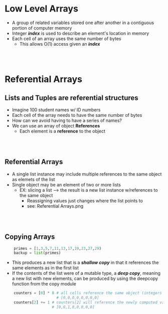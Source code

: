 # Low Level Arrays

* A group of related variables stored one after another in a contiguous portion of computer memory
* Integer ***index*** is used to describe an element's location in memory
* Each cell of an array uses the same number of bytes
    * This allows O(1) access given an ***index***

</br>
</br>

# Referential Arrays
## Lists and Tuples are referential structures
* Imagine 100 student names w/ ID numbers
* Each cell of the array needs to have the same number of bytes
* How can we avoid having to have a series of names?
* We can use an array of object **References**
    * Each element is a **reference** to the object

</br>
</br>

## Referential Arrays 
* A single list instance may include multiple references to the same object as elemets of the list
* Single object may be an element of two or more lists
    * EX: slicing a list --> the result is a new list instance w/references to the same object
        * Reassigning values just changes where the list points to
        *  see: Referential Arrays.png

</br>
</br>

## Copying Arrays

```python
    primes = [1,3,5,7,11,13,17,19,23,27,29)
    backup = list(primes)
```
* This produces a new list that is a *****shallow copy***** in that it references the same elements as in the first list
* If the contents of the list were of a mutable type, a *****deep copy*****, meaning a new list with new elements, can be produced by using the deepcopy function from the copy module

```python
    counters = [0] * 8 # all cells reference the same object (integers are immutable)
                       # [0,0,0,0,0,0,0,0]    
    counters[2] += 1 # counters[2] will reference the newly computed value, not the original 0
                     # [0,0,1,0,0,0,0,0]    
```

